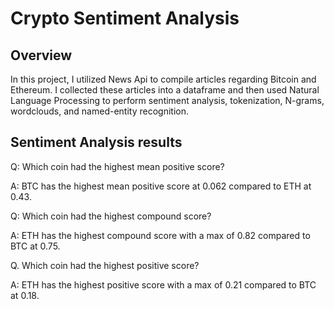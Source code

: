 # Crypto Sentiment Analysis

## Overview

In this project, I utilized News Api to compile articles regarding Bitcoin and Ethereum. I collected these articles into a dataframe and then used Natural Language Processing to perform sentiment analysis, tokenization, N-grams, wordclouds, and named-entity recognition.


## Sentiment Analysis results

Q: Which coin had the highest mean positive score?

A: BTC has the highest mean positive score at 0.062 compared to ETH at 0.43.

Q: Which coin had the highest compound score?

A: ETH has the highest compound score with a max of 0.82 compared to BTC at 0.75.

Q. Which coin had the highest positive score?

A: ETH has the highest positive score with a max of 0.21 compared to BTC at 0.18. 
